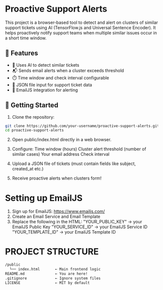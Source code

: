 # Proactive Support Alerts

This project is a browser-based tool to detect and alert on clusters of similar support tickets using AI (TensorFlow.js and Universal Sentence Encoder). It helps proactively notify support teams when multiple similar issues occur in a short time window.

## 🌟 Features

- 🧠 Uses AI to detect similar tickets
- 📬 Sends email alerts when a cluster exceeds threshold
- ⏱️ Time window and check interval configurable
- 📂 JSON file input for support ticket data
- 💌 EmailJS integration for alerting

## 🚀 Getting Started

1. Clone the repository:

```bash
git clone https://github.com/your-username/proactive-support-alerts.git
cd proactive-support-alerts
```

2. Open public/index.html directly in a web browser.

3. Configure:
       Time window (hours)
       Cluster alert threshold (number of similar cases)
       Your email address
       Check interval

4. Upload a JSON file of tickets (must contain fields like subject, created_at etc.)

5. Receive proactive alerts when clusters form!

# Setting up EmailJS
1. Sign up for EmailJS: https://www.emailjs.com/
2. Create an Email Service and Email Template
3. Replace the following in the HTML:
          "YOUR_PUBLIC_KEY" → your EmailJS Public Key
          "YOUR_SERVICE_ID" → your EmailJS Service ID
          "YOUR_TEMPLATE_ID" → your EmailJS Template ID

  

# PROJECT STRUCTURE

```bash
/public
  └── index.html       ← Main frontend logic
README.md              ← You are here!
.gitignore             ← Ignore system files
LICENSE                ← MIT by default
```




